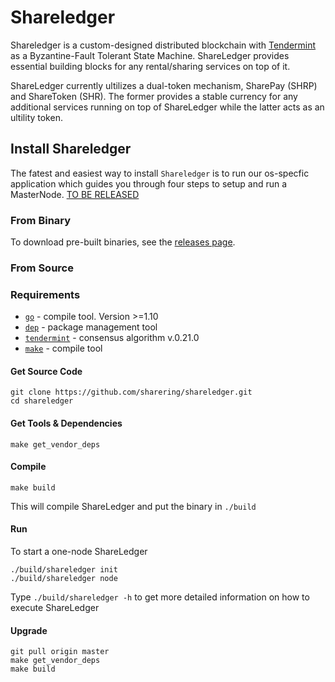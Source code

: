 # Shareledger #

Shareledger is a custom-designed distributed blockchain with [Tendermint](https://github.com/tendermint/tendermint) as a Byzantine-Fault Tolerant State Machine. ShareLedger provides essential building blocks for any rental/sharing services on top of it.

ShareLedger currently ultilizes a dual-token mechanism, SharePay (SHRP) and ShareToken (SHR). The former provides a stable currency for any additional services running on top of ShareLedger while the latter acts as an ultility token.


## Install Shareledger ##

The fatest and easiest way to install `Shareledger` is to run our os-specfic application which guides you through four steps to setup and run a MasterNode. [TO BE RELEASED](https://sharering.network)


### From Binary

To download pre-built binaries, see the [releases page](https://github.com/sharering/shareledger/releases).


### From Source

### Requirements ##

* [`go`](https://golang.org/doc/install) - compile tool. Version >=1.10
* [`dep`](https://github.com/golang/dep) - package management tool
* [`tendermint`](https://github.com/tendermint/tendermint) - consensus algorithm v.0.21.0
* [`make`](https://www.gnu.org/software/make/) -  compile tool


#### Get Source Code

```
git clone https://github.com/sharering/shareledger.git
cd shareledger
```


#### Get Tools & Dependencies

```
make get_vendor_deps
```


#### Compile
```
make build
```

This will compile ShareLedger and put the binary in `./build`


#### Run

To start a one-node ShareLedger
```
./build/shareledger init
./build/shareledger node
```

Type `./build/shareledger -h` to get more detailed information on how to execute ShareLedger


#### Upgrade
```
git pull origin master
make get_vendor_deps
make build
```

